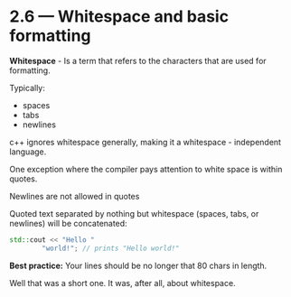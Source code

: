 # 2.6 — Whitespace and basic formatting

**Whitespace** - Is a term that refers to the characters that are used for formatting.

Typically:

* spaces
* tabs
* newlines

c++ ignores whitespace generally, making it a whitespace - independent language.

One exception where the compiler pays attention to white space is within quotes.

Newlines are not allowed in quotes

Quoted text separated by nothing but whitespace (spaces, tabs, or newlines) will be concatenated:

```c++
std::cout << "Hello "
        "world!"; // prints "Hello world!"
```

**Best practice:** Your lines should be no longer that 80 chars in length.

Well that was a short one. It was, after all, about whitespace.
